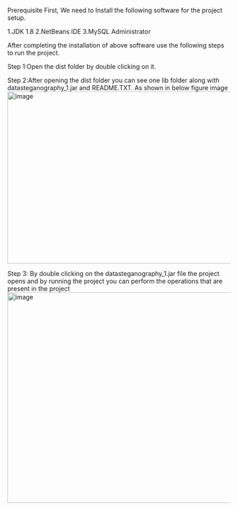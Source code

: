 Prerequisite
First, We need to Install the following software for the project setup.

1.JDK 1.8
2.NetBeans IDE
3.MySQL Administrator

After completing the installation of above software use the following steps to run the project.

Step 1:Open the dist folder by double clicking on it.

Step 2:After opening the dist folder you can see one lib folder along with datasteganography_1.jar and README.TXT. As shown in below figure image
<img width="979" height="388" alt="image" src="https://github.com/user-attachments/assets/b283fc30-2420-46b2-9221-b1fcfe5bb22b" />


Step 3: By double clicking on the datasteganography_1.jar file the project opens and by running the project you can perform the operations that are present in the project 
<img width="979" height="475" alt="image" src="https://github.com/user-attachments/assets/0958e80b-4da6-4585-801d-21e5a6811957" />
